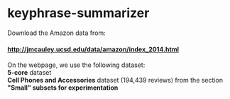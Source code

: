# keyphrase-summarizer

Download the Amazon data from: 
#### http://jmcauley.ucsd.edu/data/amazon/index_2014.html

On the webpage, we use the following dataset:  
**5-core** dataset  
**Cell Phones and Accessories** dataset (194,439 reviews) from the section **"Small" subsets for experimentation**
